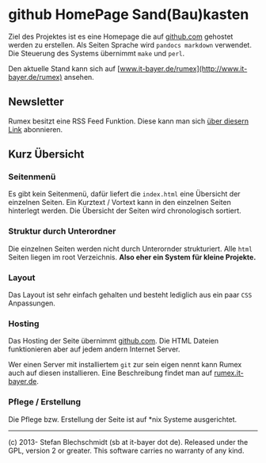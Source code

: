 # github HomePage Sand(Bau)kasten


Ziel des Projektes ist es eine Homepage die auf [github.com](http://github.com) 
gehostet werden zu erstellen.
Als Seiten Sprache wird `pandocs markdown` verwendet.
Die Steuerung des Systems übernimmt `make` und `perl`.

Den aktuelle Stand kann sich auf 
[www.it-bayer.de/rumex](http://www.it-bayer.de/rumex) 
ansehen.

## Newsletter

Rumex besitzt eine RSS Feed Funktion. 
Diese kann man sich [über diesern Link](http://www.it-bayer.de/rumex/rss.xml) abonnieren.

## Kurz Übersicht 

### Seitenmenü

Es gibt kein Seitenmenü, dafür liefert die `index.html` 
eine Übersicht der einzelnen Seiten.
Ein Kurztext / Vortext kann in den einzelnen Seiten hinterlegt werden.
Die Übersicht der Seiten wird chronologisch sortiert.

### Struktur durch Unterordner

Die einzelnen Seiten werden nicht durch Unterornder strukturiert.
Alle `html` Seiten liegen im root Verzeichnis.
**Also eher ein System für kleine Projekte.**

### Layout

Das Layout ist sehr einfach gehalten und besteht lediglich
aus ein paar `CSS` Anpassungen.

### Hosting

Das Hosting der Seite übernimmt [github.com](http://github.com).
Die HTML Dateien funktionieren aber auf jedem andern Internet Server.

Wer einen Server mit installiertem `git` zur sein eigen nennt 
kann Rumex auch auf diesen installieren. 
Eine Beschreibung findet man auf [rumex.it-bayer.de](http://rumex.it-bayer.de).

### Pflege / Erstellung

Die Pflege bzw. Erstellung der Seite ist auf *nix Systeme ausgerichtet.

------------------------------------------------------------

\(c) 2013- Stefan Blechschmidt (sb at it-bayer dot de). Released under the GPL, version 2 or greater. This software carries no warranty of any kind. 
